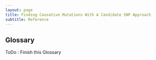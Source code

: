 ```yaml
---
layout: page
title: Finding Causative Mutations With A Candidate SNP Approach
subtitle: Reference
---
```


## Glossary

ToDo
:	Finish this Glossary
